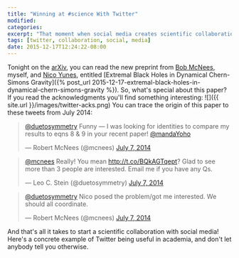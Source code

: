 ```yaml
---
title: "Winning at #science With Twitter"
modified:
categories: 
excerpt: "That moment when social media creates scientific collaboration"
tags: [twitter, collaboration, social, media]
date: 2015-12-17T12:24:22-08:00
---
```


Tonight on the [arXiv](http://arXiv.org), you can read the new
preprint from [Bob McNees](http://jacobi.luc.edu/), myself, and
[Nico Yunes](http://www.physics.montana.edu/people/faculty/yunes-nicolas.html),
entitled [Extremal Black Holes in Dynamical Chern-Simons Gravity]({% post_url 2015-12-17-extremal-black-holes-in-dynamical-chern-simons-gravity %}).
So, what's special about this paper? If you read the acknowledgments
you'll find something interesting:
![]({{ site.url }}/images/twitter-acks.png)
You can trace the origin of this paper to these tweets from July 2014:

<blockquote class="twitter-tweet" data-conversation="none" lang="en"><p lang="en" dir="ltr"><a href="https://twitter.com/duetosymmetry">@duetosymmetry</a> Funny — I was looking for identities to compare my results to eqns 8 &amp; 9 in your recent paper! <a href="https://twitter.com/mandaYoho">@mandaYoho</a></p>&mdash; Robert McNees (@mcnees) <a href="https://twitter.com/mcnees/status/486249049390333952">July 7, 2014</a></blockquote>

<blockquote class="twitter-tweet" data-conversation="none" lang="en"><p lang="en" dir="ltr"><a href="https://twitter.com/mcnees">@mcnees</a> Really! You mean <a href="http://t.co/BQkAGTqept">http://t.co/BQkAGTqept</a>? Glad to see more than 3 people are interested. Email me if you have any Qs.</p>&mdash; Leo C. Stein (@duetosymmetry) <a href="https://twitter.com/duetosymmetry/status/486250613676965888">July 7, 2014</a></blockquote>

<blockquote class="twitter-tweet" data-conversation="none" lang="en"><p lang="en" dir="ltr"><a href="https://twitter.com/duetosymmetry">@duetosymmetry</a> Nico posed the problem/got me interested. We should all coordinate.</p>&mdash; Robert McNees (@mcnees) <a href="https://twitter.com/mcnees/status/486251180708749313">July 7, 2014</a></blockquote>
<script async src="//platform.twitter.com/widgets.js" charset="utf-8"></script>

And that's all it takes to start a scientific collaboration with
social media! Here's a concrete example of Twitter being useful in
academia, and don't let anybody tell you otherwise.
